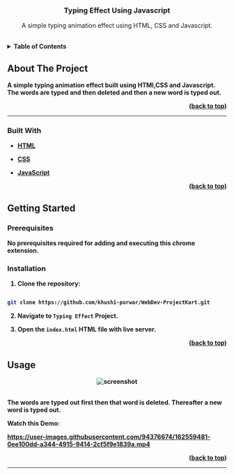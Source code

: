 
  

<h3  align="center">Typing Effect Using Javascript</h3>

  

<p  align="center">
A simple typing animation effect using HTML, CSS and Javascript.
</p>
<br>


<details>
  <summary><b>Table of Contents</summary>
  <ol>
    <li>
      <a href="#about-the-project">About The Project</a>
      <ul>
        <li><a href="#built-with">Built With</a></li>
      </ul>
    </li>
    <li>
      <a href="#getting-started">Getting Started</a>
      <ul>
        <li><a href="#prerequisites">Prerequisites</a></li>
   </ul>
    </li>
    <li><a href="#usage">Usage</a></li>
     </li>
  
  
  </ol>
</details>

  

## About The Project

A simple typing animation effect built using HTMl,CSS and Javascript. The words are typed and then deleted and then a new word is typed out.

<p  align="right">(<a  href="#top">back to top</a>)</p>

<hr>

  

### Built With

  

* [HTML](https://developer.mozilla.org/en-US/docs/Web/HTML)

* [CSS](https://developer.mozilla.org/en-US/docs/Web/CSS)

* [JavaScript](https://www.javascript.com/)

  

<p  align="right">(<a  href="#top">back to top</a>)</p>

  

## Getting Started

### Prerequisites

No prerequisites required for adding and executing this chrome extension.

### Installation

  

1. Clone the repository:

```sh

git clone https://github.com/khushi-purwar/WebDev-ProjectKart.git

```

2. Navigate to `Typing Effect` Project.

3. Open the `index.html` HTML file with live server.

  
  

<p  align="right">(<a  href="#top">back to top</a>)</p>

  

## Usage

<div  align="center">
<img  src="https://raw.githubusercontent.com/LiQuiD-404/WebDev-ProjectKart/secondary-branch/Typing%20Effect/assets/snip1.png"  alt="screenshot" >
 <br> <br>

</div>

The words are typed out first then that word is deleted. Thereafter a new word is typed out.

Watch this Demo:




https://user-images.githubusercontent.com/94376674/162559481-0ee100dd-a344-4915-9414-2cf5f9e1839a.mp4





  
  

<p  align="right">(<a  href="#top">back to top</a>)</p>

  
  
  
  
  <hr>
  

